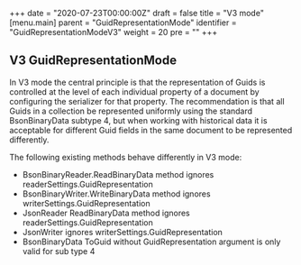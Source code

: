 +++
date = "2020-07-23T00:00:00Z"
draft = false
title = "V3 mode"
[menu.main]
  parent = "GuidRepresentationMode"
  identifier = "GuidRepresentationModeV3"
  weight = 20
  pre = "<i class='fa'></i>"
+++

## V3 GuidRepresentationMode

In V3 mode the central principle is that the representation of Guids is controlled at the level of each individual
property of a document by configuring the serializer for that property. The recommendation is that all Guids in a
collection be represented uniformly using the standard BsonBinaryData subtype 4, but when working with historical
data it is acceptable for different Guid fields in the same document to be represented differently.

The following existing methods behave differently in V3 mode:

* BsonBinaryReader.ReadBinaryData method ignores readerSettings.GuidRepresentation
* BsonBinaryWriter.WriteBinaryData method ignores writerSettings.GuidRepresentation
* JsonReader ReadBinaryData method ignores readerSettings.GuidRepresentation
* JsonWriter ignores writerSettings.GuidRepresentation
* BsonBinaryData ToGuid without GuidRepresentation argument is only valid for sub type 4


